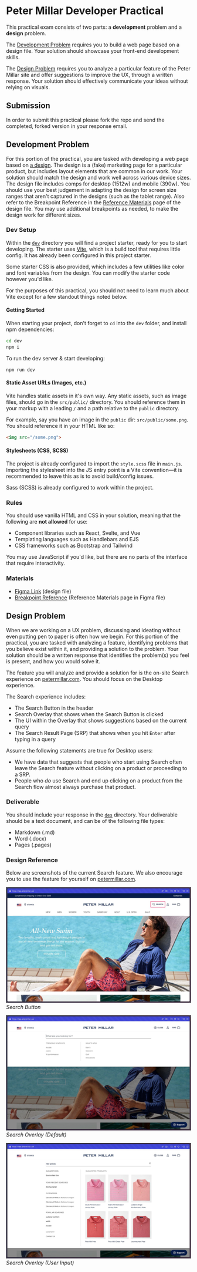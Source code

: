 # Peter Millar Developer Practical

This practical exam consists of two parts: a **development** problem and a **design** problem.

The [Development Problem](#development-problem) requires you to build a web page based on a design file. Your solution should showcase your front-end development skills.

The [Design Problem](#design-problem) requires you to analyze a particular feature of the Peter Millar site and offer suggestions to improve the UX, through a written response. Your solution should effectively communicate your ideas without relying on visuals.

## Submission
In order to submit this practical please fork the repo and send the completed, forked version in your response email.

## Development Problem

For this portion of the practical, you are tasked with developing a web page based on [a design](https://www.figma.com/file/h2z4KJFwaT8h8pqYjL47Aq/UX-Developer-Practical?type=design&node-id=0-1&mode=design). The design is a (fake) marketing page for a particular product, but includes layout elements that are common in our work. Your solution should match the design and work well across various device sizes. The design file includes comps for desktop (1512w) and mobile (390w). You should use your best judgement in adapting the design for screen size ranges that aren't captured in the designs (such as the tablet range). Also refer to the Breakpoint Reference in the [Reference Materials](https://www.figma.com/file/h2z4KJFwaT8h8pqYjL47Aq/UX-Developer-Practical?type=design&node-id=36-498&mode=design) page of the design file. You may use additional breakpoints as needed, to make the design work for different sizes.

### Dev Setup

Within the [`dev`](./dev/) directory you will find a project starter, ready for you to start developing. The starter uses [Vite](https://vitejs.dev/), which is a build tool that requires little config. It has already been configured in this project starter.

Some starter CSS is also provided, which includes a few utilities like color and font variables from the design. You can modify the starter code however you'd like.

For the purposes of this practical, you should not need to learn much about Vite except for a few standout things noted below.

#### Getting Started

When starting your project, don't forget to `cd` into the `dev` folder, and install npm dependencies:

```bash
cd dev
npm i
```

To run the dev server & start developing:

```
npm run dev
```

#### Static Asset URLs (Images, etc.)

Vite handles static assets in it's own way. Any static assets, such as image files, should go in the `src/public/` directory. You should reference them in your markup with a leading `/` and a path relative to the `public` directory.

For example, say you have an image in the `public` dir: `src/public/some.png`. You should reference it in your HTML like so:

```html
<img src="/some.png">
```

#### Stylesheets (CSS, SCSS)

The project is already configured to import the `style.scss` file in `main.js`. Importing the stylesheet into the JS entry point is a Vite convention—it is recommended to leave this as is to avoid build/config issues.

Sass (SCSS) is already configured to work within the project.

### Rules

You should use vanilla HTML and CSS in your solution, meaning that the following are **not allowed** for use:

- Component libraries such as React, Svelte, and Vue
- Templating languages such as Handlebars and EJS
- CSS frameworks such as Bootstrap and Tailwind

You may use JavaScript if you'd like, but there are no parts of the interface that require interactivity.

### Materials

- [Figma Link](https://www.figma.com/file/h2z4KJFwaT8h8pqYjL47Aq/UX-Developer-Practical?type=design&node-id=0%3A1&mode=dev) (design file)
- [Breakpoint Reference](https://www.figma.com/file/h2z4KJFwaT8h8pqYjL47Aq/UX-Developer-Practical?type=design&node-id=36-498&mode=design) (Reference Materials page in Figma file)

## Design Problem

When we are working on a UX problem, discussing and ideating without even putting pen to paper is often how we begin. For this portion of the practical, you are tasked with analyzing a feature, identifying problems that you believe exist within it, and providing a solution to the problem. Your solution should be a written response that identifies the problem(s) you feel is present, and how you would solve it.

The feature you will analyze and provide a solution for is the on-site Search experience on [petermillar.com](https://petermillar.com). You should focus on the Desktop experience.

The Search experience includes:

- The Search Button in the header
- Search Overlay that shows when the Search Button is clicked
- The UI within the Overlay that shows suggestions based on the current query
- The Search Result Page (SRP) that shows when you hit `Enter` after typing in a query

Assume the following statements are true for Desktop users:

- We have data that suggests that people who start using Search often leave the Search feature without clicking on a product or proceeding to a SRP.
- People who _do_ use Search and end up clicking on a product from the Search flow almost always purchase that product.

### Deliverable

You should include your response in the [`des`](./des/) directory. Your deliverable should be a text document, and can be of the following file types:

- Markdown (.md)
- Word (.docx)
- Pages (.pages)

### Design Reference

Below are screenshots of the current Search feature. We also encourage you to use the feature for yourself on [petermillar.com](https://petermillar.com).

![Screenshot of Search Button](des/screenshot-1.jpg)
_Search Button_

![Screenshot of Search Overlay](des/screenshot-2.jpg)
_Search Overlay (Default)_

![Screenshot of Search Overlay with user input](des/screenshot-3.jpg)
_Search Overlay (User Input)_
